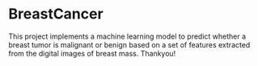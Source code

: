 # BreastCancer
This project implements a machine learning model to predict whether a breast tumor is malignant or benign based on a set of features extracted from the digital images of breast mass.
Thankyou!
